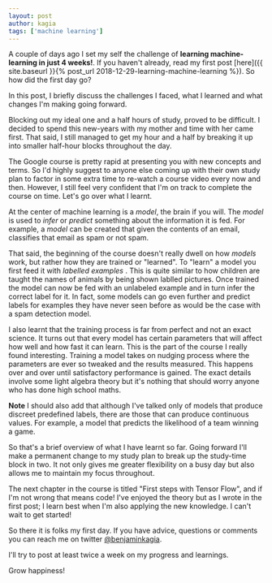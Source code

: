 ```yaml
---
layout: post
author: kagia
tags: ['machine learning']
---
```


A couple of days ago I set my self the challenge of **learning machine-learning in just 4 weeks!**. If you haven't already, read my first post [here]({{ site.baseurl }}{% post_url 2018-12-29-learning-machine-learning %}). So how did the first day go?

In this post, I briefly discuss the challenges I faced, what I learned and what changes I'm making going forward.

Blocking out my ideal one and a half hours of study, proved to be difficult. I decided to spend this new-years with my mother and time with her came first. That said, I still managed to get my hour and a half by breaking it up into smaller half-hour blocks throughout the day.

The Google course is pretty rapid at presenting you with new concepts and terms. So I'd highly suggest to anyone else coming up with their own study plan to factor in some extra time to re-watch a course video every now and then. However, I still feel very confident that I'm on track to complete the course on time. Let's go over what I learnt.

At the center of machine learning is a *model*, the brain if you will. The *model* is used to *infer* or *predict* something about the information it is fed. For example, a *model* can be created that given the contents of an email, classifies that email as spam or not spam.

That said, the beginning of the course doesn't really dwell on how *models* work, but rather how they are trained or "learned".  To "learn" a model you first feed it with *labelled examples* . This is quite similar to how children are taught the names of animals by being shown lablled pictures. Once trained the model can now be fed with an unlabeled example and in turn infer the correct label for it. In fact, some models can go even further and predict labels for examples they have never seen before as would be the case with a spam detection model.

I also learnt that the training process is far from perfect and not an exact science. It turns out that every model has certain parameters that will affect how well and how fast it can learn. This is the part of the course I really found interesting. Training a model takes on nudging process where the parameters are ever so tweaked and the results measured. This happens over and over until satisfactory performance is gained. The exact details involve some light algebra theory but it's nothing that should worry anyone who has done high school maths.

**Note** I should also add that although I've talked only of models that produce discreet predefined labels, there are those that can produce continuous values. For example, a model that predicts the likelihood of a team winning a game.

So that's a brief overview of what I have learnt so far. Going forward I'll make a permanent change to my study plan to break up the study-time block in two. It not only gives me greater flexibility on a busy day but also allows me to maintain my focus throughout.

The next chapter in the course is titled "First steps with Tensor Flow", and if I'm not wrong that means code! I've enjoyed the theory but as I wrote in the first post; I learn best when I'm also applying the new knowledge. I can't wait to get started!

So there it is folks my first day. If you have advice, questions or comments you can reach me on twitter [@benjaminkagia](https://twitter.com/BenjaminKagia).

I'll try to post at least twice a week on my progress and learnings.

Grow happiness!